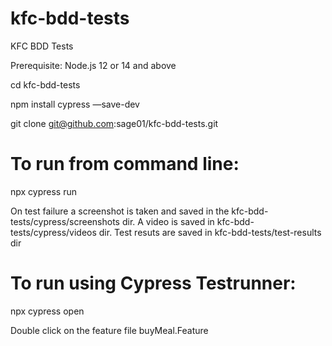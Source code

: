 # kfc-bdd-tests
KFC BDD Tests

Prerequisite: Node.js 12 or 14 and above

cd kfc-bdd-tests

npm install cypress —save-dev

git clone git@github.com:sage01/kfc-bdd-tests.git

# To run from command line:
npx cypress run 

On test failure a screenshot is taken and saved in the kfc-bdd-tests/cypress/screenshots dir.
A video is saved in kfc-bdd-tests/cypress/videos dir.
Test resuts are saved in kfc-bdd-tests/test-results dir

# To run using Cypress Testrunner:
npx cypress open

Double click on the feature file buyMeal.Feature
